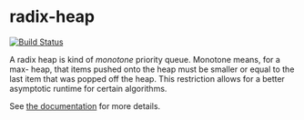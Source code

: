 # radix-heap

[![Build Status](https://travis-ci.org/Noctune/radix-heap.svg?branch=master)](https://travis-ci.org/Noctune/radix-heap)

A radix heap is kind of *monotone* priority queue. Monotone means, for a max-
heap, that items pushed onto the heap must be smaller or equal to the last item
that was popped off the heap. This restriction allows for a better asymptotic
runtime for certain algorithms.

See [the documentation](noctune.github.io/radix-heap) for more details.
